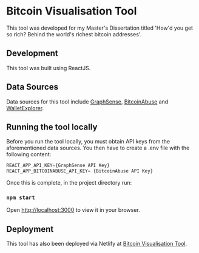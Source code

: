 # Bitcoin Visualisation Tool

This tool was developed for my Master's Dissertation titled 'How'd you get so rich? Behind the world's richest bitcoin addresses'.

## Development

This tool was built using ReactJS.

## Data Sources

Data sources for this tool include [GraphSense](https://graphsense.info/), [BitcoinAbuse](https://www.bitcoinabuse.com/) and [WalletExplorer](https://www.walletexplorer.com/).

## Running the tool locally

Before you run the tool locally, you must obtain API keys from the aforementioned data sources.
You then have to create a .env file with the following content:
```python
REACT_APP_API_KEY={GraphSense API Key}
REACT_APP_BITCOINABUSE_API_KEY= {BitcoinAbuse API Key}
```

Once this is complete, in the project directory run:
### `npm start`
Open [http://localhost:3000](http://localhost:3000) to view it in your browser.

## Deployment

This tool has also been deployed via Netlify at [Bitcoin Visualisation Tool](https://cool-buttercream-7e4150.netlify.app/).

